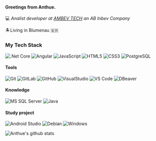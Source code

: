 
#### Greetings from Anthue.

:computer: _Analist developer at [AMBEV TECH](https://hbsis.com.br/) an AB Inbev Company_ 

:desert_island:Living in Blumenau :brazil:

### My Tech Stack

![.Net Core](http://img.shields.io/badge/-DotNet_Core-007396?style=flat-square&logo=.net&logoColor=ffffff)
![Angular](http://img.shields.io/badge/-Angular-DD0031?style=flat-square&logo=angular&logoColor=ffffff)
![JavaScript](https://img.shields.io/badge/-JavaScript-%23F7DF1C?style=flat-square&logo=javascript&logoColor=000000&labelColor=%23F7DF1C&color=%23FFCE5A)
![HTML5](https://img.shields.io/badge/-HTML5-%23E44D27?style=flat-square&logo=html5&logoColor=ffffff)
![CSS3](https://img.shields.io/badge/-CSS3-%231572B6?style=flat-square&logo=css3)
![PostgreSQL](https://img.shields.io/badge/-PostgreSQL-336791?style=flat-square&logo=postgresql)

#### Tools
![Git](https://img.shields.io/badge/-Git-%23F05032?style=flat-square&logo=git&logoColor=%23ffffff)
![GitLab](https://img.shields.io/badge/-GitLab-FCA121?style=flat-square&logo=gitlab)
![GitHub](https://img.shields.io/badge/-GitHub-181717?style=flat-square&logo=github)
![VisualStudio](http://img.shields.io/badge/-VisualStudio-9966FF?style=flat-square&logo=visual-studio&logoColor=ffffff)
![VS Code](http://img.shields.io/badge/-VS%20Code-007ACC?style=flat-square&logo=visual-studio-code&logoColor=ffffff)
![DBeaver](http://img.shields.io/badge/-DBeaver-007ACC?style=flat-square&logo=visual-studio-code&logoColor=23ffffff)

#### Knowledge
![MS SQL Server](http://img.shields.io/badge/-MS%20SQL%20Server-CC2927?style=flat-square&logo=microsoft-sql-server&logoColor=ffffff)
![Java](http://img.shields.io/badge/-Java-007396?style=flat-square&logo=java&logoColor=ffffff)

#### Study project
![Android Studio](http://img.shields.io/badge/-Android%20Studio-3DDC84?style=flat-square&logo=android-studio&logoColor=ffffff)
![Debian](http://img.shields.io/badge/-Debian-A81D33?style=flat-square&logo=debian&logoColor=ffffff)
![Windows](http://img.shields.io/badge/-Windows-0078D6?style=flat-square&logo=windows&logoColor=ffffff)

![Anthue's github stats](https://github-readme-stats.vercel.app/api?username=anthuepereira&show_icons=true&hide_border=true)
